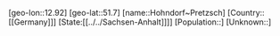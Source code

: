 ﻿---
location: [51.7,12.92]
type: City
tags:
- geo/City


SpocWebEntityId: 30994
isDeleted: false
confidential: public

---
[geo-lon::12.92]
[geo-lat::51.7]
[name::Hohndorf~Pretzsch]
[Country::[[Germany]]]
[State:[[../../Sachsen-Anhalt]]]]
[Population::]
[Unknown::]

